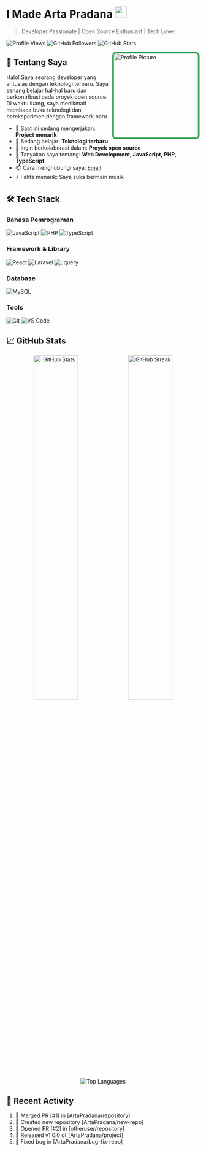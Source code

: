 # I Made Arta Pradana <img src="https://media.giphy.com/media/hvRJCLFzcasrR4ia7z/giphy.gif" width="30px">

> Developer Passionate | Open Source Enthusiast | Tech Lover

![Profile Views](https://komarev.com/ghpvc/?username=ArtaPradana&color=blueviolet)
![GitHub Followers](https://img.shields.io/github/followers/ArtaPradana?label=Follow&style=social)
![GitHub Stars](https://img.shields.io/github/stars/ArtaPradana?label=Stars&style=social)

<img align="right" src="https://avatars.githubusercontent.com/u/112266941" alt="Profile Picture" width="220" style="border-radius: 10px; border: 4px solid #2da44e;">

## 👋 Tentang Saya

Halo! Saya seorang developer yang antusias dengan teknologi terbaru. Saya senang belajar hal-hal baru dan berkontribusi pada proyek open source. Di waktu luang, saya menikmati membaca buku teknologi dan bereksperimen dengan framework baru.

- 🔭 Saat ini sedang mengerjakan: **Project menarik**
- 🌱 Sedang belajar: **Teknologi terbaru**
- 👯 Ingin berkolaborasi dalam: **Proyek open source**
- 💬 Tanyakan saya tentang: **Web Development, JavaScript, PHP, TypeScript**
- 📫 Cara menghubungi saya: [Email](mailto:email@artapradana11@gmail.com)
- ⚡ Fakta menarik: Saya suka bermain musik

## 🛠️ Tech Stack

### Bahasa Pemrograman

![JavaScript](https://img.shields.io/badge/-JavaScript-F7DF1E?style=flat-square&logo=javascript&logoColor=black)
![PHP](https://img.shields.io/badge/-PHP-3776AB?style=flat-square&logo=PHP&logoColor=white)
![TypeScript](https://img.shields.io/badge/-TypeScript-3178C6?style=flat-square&logo=typescript&logoColor=white)

### Framework & Library

![React](https://img.shields.io/badge/-React-61DAFB?style=flat-square&logo=react&logoColor=black)
![Laravel](https://img.shields.io/badge/-Laravel-ff0000?style=flat-square&logo=Laravel&logoColor=white)
![Jquery](https://img.shields.io/badge/-Jquery-3776AB?style=flat-square&logo=Jquery&logoColor=white)

### Database

![MySQL](https://img.shields.io/badge/-MySQL-4479A1?style=flat-square&logo=mysql&logoColor=white)

### Tools

![Git](https://img.shields.io/badge/-Git-F05032?style=flat-square&logo=git&logoColor=white)
![VS Code](https://img.shields.io/badge/-VS%20Code-007ACC?style=flat-square&logo=visual-studio-code&logoColor=white)

## 📈 GitHub Stats

<p align="center">
  <img src="https://github-readme-stats.vercel.app/api?username=ArtaPradana&show_icons=true&theme=default&hide_border=true" alt="GitHub Stats" width="48%">
  <img src="https://github-readme-streak-stats.herokuapp.com/?user=ArtaPradana&theme=default&hide_border=true" alt="GitHub Streak" width="48%">
</p>

<p align="center">
  <img src="https://github-readme-stats.vercel.app/api/top-langs/?username=ArtaPradana&layout=compact&theme=default&hide_border=true" alt="Top Languages">
</p>

## 🌟 Recent Activity

<!--START_SECTION:activity-->

1. 🎉 Merged PR [#1] in [ArtaPradana/repository]
2. 🚀 Created new repository [ArtaPradana/new-repo]
3. 💪 Opened PR [#2] in [otheruser/repository]
4. 🎊 Released v1.0.0 of [ArtaPradana/project]
5. 🐛 Fixed bug in [ArtaPradana/bug-fix-repo]
<!--END_SECTION:activity-->

<!-- ## 📫 Hubungi Saya

<p align="center">
  <a href="mailto:email@example.com"><img src="https://img.shields.io/badge/Email-D14836?style=for-the-badge&logo=gmail&logoColor=white" alt="Email"></a>
  <a href="https://linkedin.com/in/yourprofile"><img src="https://img.shields.io/badge/LinkedIn-0077B5?style=for-the-badge&logo=linkedin&logoColor=white" alt="LinkedIn"></a>
  <a href="https://twitter.com/ArtaPradana"><img src="https://img.shields.io/badge/Twitter-1DA1F2?style=for-the-badge&logo=twitter&logoColor=white" alt="Twitter"></a>
  <a href="https://yourwebsite.com"><img src="https://img.shields.io/badge/Website-4285F4?style=for-the-badge&logo=google-chrome&logoColor=white" alt="Website"></a>
</p> -->
